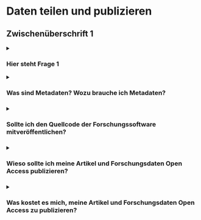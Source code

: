 

# Daten teilen und publizieren
## Zwischenüberschrift 1
<details>
  <summary><h3>Hier steht Frage 1</h3></summary>

Und hier eine Beispielantwort. Mit Links.  
Ja, die HU Berlin hat [Musterpläne](https://www.cms.hu-berlin.de/de/dl/dataman/arbeiten/dmp_erstellen/dmp-info) erstellt und die Uni Wien stellt eine [DMP Collection](https://phaidra.univie.ac.at/search?page=1&pagesize=10) zur Verfügung

Mit einem zweiten Absatz. Es gibt auch verschiedene Templates für DMPs in Online-Tools wie DMPonline: https://dmponline.dcc.ac.uk/ (an dieser Stelle der Hinweis: DMPOnline ist eine Webseite im United Kingdom und damit außerhalb der EU)

</details>


<details>
  <summary><h3>Was sind Metadaten? Wozu brauche ich Metadaten? <h3></summary>

Forschungsdaten sind nie selbsterklärend, sondern stets kontextabhängig. Ihnen beigefügte strukturierte Informationen, die den jeweiligen Kontext dokumentieren, werden als Metadaten (‚Daten über Daten‘) bezeichnet. Sie ermöglichen es Dritten (und Ihnen selbst nach längerer Zeit), Ihre Forschungsdaten verstehen, bewerten und nachnutzen zu können. In der Regel wird unterschieden zwischen

    bibliographischen Metadaten (z. B. Titel, Autor*in),
    Prozessmetadaten (z. B. Methodik, Arbeitsschritte),
    deskriptiven Metadaten (z. B. Inhalt, Entstehung) und
    administrativen Metadaten (z. B. Nutzungsbedingungen). 


Viele Arbeits- und Fachbereiche haben sich auf Metadatenstandards, d. h. einheitliche und genau bestimmte Zusammenstellungen von Elementen zur Beschreibung von Daten, geeinigt. Die Spanne reicht dabei von recht generischen bis hin zu ausgeklügelten fachspezifischen Standards. Sie stellen Metadaten im Idealfall maschinenlesbar, durchsuchbar und formalisiert bereit. Fachrepositorien greifen diese Normen häufig auf. Übersichten zu Metadatenstandards sind im [Metadata Standards Catalog](https://rdamsc.bath.ac.uk/) und bei [FAIRsharing.org](https://fairsharing.org/) zu finden. 

</details>


<details>
  <summary><h3>Sollte ich den Quellcode der Forschungssoftware mitveröffentlichen?<h3></summary>

Seitens der Guten wissenschaftlichen Praxis besteht keine Publikationsverpflichtung von Forschungsdaten oder Quellcode im Zusammenhang mit der verwendeten Forschungssoftware. Aus Gründen der Transparenz und Nachvollziehbarkeit kann es ratsam sein, im Rahmen von Forschungsprojekten entwickelte Software und den Quellcode der Forschungssoftware gemeinsam mit den Forschungsdaten zu veröffentlichen. 

Bei veröffentlichter Forschungssoftware muss der Quellcode persistent, zitierbar und dokumentiert sein. 

Quelle:[Leitlinie zur Sicherung Guter wissenschaftlicher Praxis, Leitlinie 7 Erläuterung](https://www.google.com/url?sa=t&rct=j&q=&esrc=s&source=web&cd=&cad=rja&uact=8&ved=2ahUKEwiwpND-8o3_AhU4i_0HHRPJABYQFnoECAkQAQ&url=https%3A%2F%2Fwww.dfg.de%2Fdownload%2Fpdf%2Ffoerderung%2Frechtliche_rahmenbedingungen%2Fgute_wissenschaftliche_praxis%2Fkodex_gwp.pdf&usg=AOvVaw1ouhTzhz6noj8-mYxB-1uZ) 

</details>


<details>
  <summary><h3>Wieso sollte ich meine Artikel und Forschungsdaten Open Access publizieren?<h3></summary>
  
Grundsätzlich sollten Erkenntnisse aus der Wissenschaft der Öffentlichkeit frei zur Verfügung stehen (und nicht hinter Bezahlbarrieren liegen). Open Access gewährleistet einen freien Zugang zu Wissen für alle - weltweit. Zudem fördert Open Access auch die Sichtbarkeit der eigenen Forschung, was zu Zitationsvorteilen führen kann. Diese und weitere Gründe finden Sie kompakt zusammengestellt unter [Open Access Network](https://open-access.network/informieren/open-access-grundlagen/gruende-und-vorbehalte).
  
</details>


<details>
  <summary><h3>Was kostet es mich, meine Artikel und Forschungsdaten Open Access zu publizieren?<h3></summary>
  
Für die Jahre 2019-2021 lagen die Kosten für wissenschaftlich begutachtete Artikel in Goldenen Open Access Zeitschriften durchschnittlich bei netto 1.800 -2.000 EUR. Eventuell hat Ihre Hochschule einen Vertrag mit der Verlagsgesellschaft, welcher einen Rabatt auf die "Article Processing Charge" gewährt. Nehmen Sie hierzu Kontakt mit Ihrer Bibliothek auf.
[Verteilung der Gold OA-APCs in Deutschland](https://open-access-monitor.de/)
Für die Open Access Publikation von Forschungsdaten in Repositorien können abhängig vom Anbieter und Umfang Kosten anfallen. (siehe auch: Wo kann ich Forschungsdaten publizieren und oder archivieren?)


<details>
  <summary><h3>Wo kann ich Forschungsdaten publizieren und oder archivieren? <h3></summary>

[Re3data](https://www.re3data.org/) als Repositorien-Lexikon bietet einen umfassenden Überblick über generische wie auch fachspezifische Repositorien für die Veröffentlichung und Archivierung von Forschungsdaten

Zudem besteht die Möglichkeit, Forschungsdaten über Data Journals zu publizieren. Eine Übersicht von Data Journals finden Sie [hier](https://www.forschungsdaten.org/index.php/Data_Journals). 

Im Rahmen der Datenpublikation oder Datenarchivierung bei externen Repositorien erfolgt unter Umständen eine Datenkuratierung. 

</details>


<details>
  <summary><h3>Ich möchte ein Patent anmelden - was muss ich bei der Publikation der dem Patent zugrundeliegenden Forschungsdaten beachten?<h3></summary>

Vor der Veröffentlichung von Forschungsergebnissen und Forschungsdaten werden diese auf ihre Patentfähigkeit und auf ihr Verwertungspotential überprüft, um die Veröffentlichung ggf. zu einem späteren Zeitpunkt nach Schutzrechtssicherung anzustreben oder im Einzelfall auf eine Veröffentlichung zu verzichten. Kontaktieren Sie möglichst frühzeitig die entsprechenden Ansprechpersonen/Stellen an Ihrer Einrichtung.

</details>


<details>
  <summary><h3>Ich will und kann meine Daten doch nicht offen ablegen. Muss ich dies etwa tun?<h3></summary>

Eine Datenablage bzw. Datenpublikation ist auch unter Zugriffsbeschränkungen möglich. Zugriff wird bspw. bei berechtigtem Forschungsinteresse und Freigabe durch den*die Primärforscher*in gewährt. Die Beschränkung des Zugriffs erfolgt nach Klassen. Wie so etwas aussieht, zeigt das [Beispiel von GESIS](https://www.gesis.org/datenservices/ueber-die-datenservices/standards-und-workflows-datenservices/datenzugaenge-access). Allgemein gilt das Prinzip "so offen wie möglich, so geschlossen wie nötig".

</details>


<details>
  <summary><h3>Wie kann ich meine Daten anonymisieren?<h3></summary>

Anonymisierung meint die Entfernung jeglichen Personenbezugs aus Forschungsdaten. Das [Forschungsdatenzentrum Bildung](https://www.forschungsdaten-bildung.de/anonymisieren-pseudonymisieren) stellt Anleitungen zur Anonymisierung qualitativer und quantitativer Daten zur Verfügung. [Amnesia](https://amnesia.openaire.eu/)ist ein von OpenAIRE angebotenes Tool, das Forschende bei der Anonymisierung ihrer Daten unterstützt. Qualiservice stellt mit [QualiAnon](https://www.qualiservice.org/de/helpdesk/webinar/tools.html) ebenfalls ein solches Tool bereit. Schließlich listet der [Toolpool Gesundheitsforschung](https://www.toolpool-gesundheitsforschung.de/suche?term=anonymisierung) eine Reihe von Werkzeugen, Software und Services rund um das Thema.

</details>


<details>
  <summary><h3>Frage <h3></summary>

Antwort 

</details>
